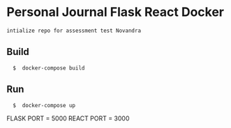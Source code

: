 # Personal Journal Flask React Docker
    intialize repo for assessment test Novandra

## Build
```
  $  docker-compose build
```

## Run
```
  $  docker-compose up
```

FLASK PORT = 5000
REACT PORT = 3000